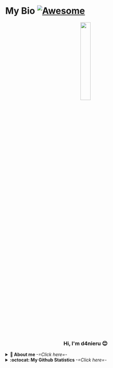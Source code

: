 # My Bio [![Awesome](https://cdn.rawgit.com/sindresorhus/awesome/d7305f38d29fed78fa85652e3a63e154dd8e8829/media/badge.svg)](https://github.com/sindresorhus/awesome#readme)

<p align="center">
  <img src="https://static.wikia.nocookie.net/heros/images/7/7e/Kobayashi_Infobox.png/revision/latest/scale-to-width-down/672?cb=20210507124127&path-prefix=fr" width="25%">
  <br>
  <h3 align="center">Hi, I'm d4nieru 😊</h3>
</p>

<details>
  <summary> <b> 🎲 About me </b> <i>-=Click here=-</i> </summary>
  <br>
  <ul>
    <li>🏝️ Currently living in France.</li>
    <li>👨‍🎓 I'm a student.</li>
    <li>🖥️ Founder & Admin on <strong>DarwozNetwork</strong> (not opened yet).</li>
    <li>🔮 Currently learning <strong>Procrastination...</strong> (yeah i know, i'm not proud of it).</li>
    <li>💬 Big Fan of Video Games, Anime/Manga and passionate about computer science.</li>
  </ul>
</details>

<details>
  <summary> <b> :octocat: My Github Statistics </b> <i>-=Click here=-</i> </summary>
  <br>
  </a>
  <a href="https://github.com/d4nieru">
   <img align="center" src="https://github-readme-stats.vercel.app/api?username=d4nieru&show_icons=true&theme=dark&line_height=28&count_private=true&include_all_commits=true" alt="d4nieru @ Github stats"/>
  </a>
</details>
